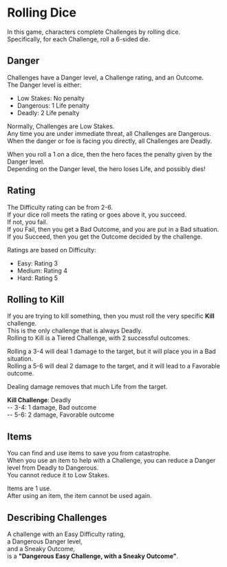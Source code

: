 # Rolling Dice

In this game, characters complete Challenges by rolling dice.  
Specifically, for each Challenge, roll a 6-sided die.

## Danger

Challenges have a Danger level, a Challenge rating, and an Outcome.  
The Danger level is either:

- Low Stakes: No penalty
- Dangerous: 1 Life penalty
- Deadly: 2 Life penalty

Normally, Challenges are Low Stakes.  
Any time you are under immediate threat, all Challenges are Dangerous.  
When the danger or foe is facing you directly, all Challenges are Deadly.

When you roll a 1 on a dice, then the hero faces the penalty given by the Danger level.  
Depending on the Danger level, the hero loses Life, and possibly dies!

## Rating

The Difficulty rating can be from 2-6.  
If your dice roll meets the rating or goes above it, you succeed.  
If not, you fail.  
If you Fail, then you get a Bad Outcome, and you are put in a Bad situation.  
If you Succeed, then you get the Outcome decided by the challenge.

Ratings are based on Difficulty:

- Easy: Rating 3
- Medium: Rating 4
- Hard: Rating 5

## Rolling to Kill

If you are trying to kill something, then you must roll the very specific **Kill** challenge.  
This is the only challenge that is always Deadly.  
Rolling to Kill is a Tiered Challenge, with 2 successful outcomes.

Rolling a 3-4 will deal 1 damage to the target, but it will place you in a Bad situation.  
Rolling a 5-6 will deal 2 damage to the target, and it will lead to a Favorable outcome.

Dealing damage removes that much Life from the target.

**Kill Challenge**: Deadly  
-- 3-4: 1 damage, Bad outcome  
-- 5-6: 2 damage, Favorable outcome

## Items

You can find and use items to save you from catastrophe.  
When you use an item to help with a Challenge, you can reduce a Danger level from Deadly to Dangerous.  
You cannot reduce it to Low Stakes.

Items are 1 use.  
After using an item, the item cannot be used again.

## Describing Challenges

A challenge with an Easy Difficulty rating,  
a Dangerous Danger level,  
and a Sneaky Outcome,  
is a **"Dangerous Easy Challenge, with a Sneaky Outcome"**.
